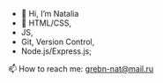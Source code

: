 - 👋 Hi, I’m Natalia
- 🌱 HTML/CSS, 
- JS, 
- Git, Version Control, 
- Node.js/Express.js;

📫 How to reach me: grebn-nat@mail.ru

<!---
inner-liberte/inner-liberte is a ✨ special ✨ repository because its `README.md` (this file) appears on your GitHub profile.
You can click the Preview link to take a look at your changes.
--->
